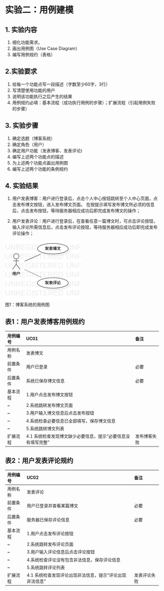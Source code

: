 # 实验二：用例建模

## 1. 实验内容
1. 细化功能需求。
2. 画出用例图（Use Case Diagram）
3. 编写用例规约（表格）

## 2.实验要求
1. 给每一个功能点写一段描述（字数至少60字，3行）
2. 写清楚使用功能的用户
3. 说明该功能执行之后产生的结果
4. 用例规约必填：基本流程（成功执行用例的步骤）；扩展流程（引起用例失败的步骤）

## 3. 实验步骤

1. 确定选题（博客系统）
2. 确定角色（用户）
3. 确定用户功能（发表博客、发表评论)
4. 编写上述两个功能点的描述
5. 为上述两个功能点画出用例图
6. 编写上述两个功能的条例规约

## 4. 实验结果

1. 用户发表博客：用户进行登录后，点击个人中心按钮跳转至个人中心页面，点击发布博文按钮，进入发布博文页面。
在按提示填写发布博文所必须的信息后，点击发布按钮，等待服务器相应成功后即完成发布博文的操作；

2. 用户发表评论：用户进行登录后，在查看任意一篇博文时，可点击评论按钮，输入评论所需信息后，点击发布评论按钮，等待服务器相应成功后即完成发布评论操作；

![用例图](./Lab2_UseCaseDiagram.jpg)  
图1：博客系统的用例图

##

## 表1：用户发表博客用例规约
用例编号 | UC01 | 备注 |
:- | :- | :- | 
用例名称 | 发表博文 | 
前置条件 | 用户已登录 | 必要
后置条件 | 系统已保存博文信息 | 必要
基本流程 | 1.用户点击发布博文按钮 |
~ | 2.系统跳转发布博文页面 |
~ | 3.用户输入博文信息后点击发布按钮 |
~ | 4.系统检查必要信息已全部填写，保存博文信息 |
~ | 5.系统跳转博文列表 |
扩展流程 | 4.1 系统检查发现博文缺少必要信息，提示“必要信息没有填写完整” | 发布博客失败

## 表2：用户发表评论规约
用例编号 | UC02 | 备注 |
:- | :- | :- | 
用例名称 | 发表评论 | 
前置条件 | 用户已登录并查看某篇博文 | 必要
后置条件 | 服务器已保存评论信息 | 必要
基本流程 | 1.用户点击发布评论按钮 |
~ | 2.系统跳转发布评论页面 |
~ | 3.用户输入评论信息后点击评论按钮 |
~ | 4.系统检查评论没有包含非法信息，保存评论信息 |
~ | 5.系统跳转评论列表 |
扩展流程 | 4.1 系统检查发现评论出现非法信息，提示“评论出现非法信息” | 发表评论失败